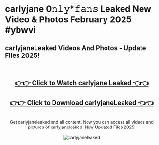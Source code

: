 # carlyjane 0𝚗𝚕𝚢*𝚏𝚊𝚗𝚜 Leaked New Video & Photos February 2025 #ybwvi

<h2>carlyjaneLeaked Videos And Photos - Update Files 2025!</h2>
<br>
<div align="center">
<h2><a href="https://mediaupload.pro?title=carlyjane&ref=11F" rel="nofollow">👉👉 Click to Watch carlyjane Leaked 👈👈</a></h2>
<h2><a href="https://mediaupload.pro?title=carlyjane&ref=11F" rel="nofollow">👉👉 Click to Download carlyjaneLeaked 👈👈</a></h2>
<br>
Get carlyjaneleaked and all content. Now you can access all videos and pictures of carlyjaneleaked. New Updated Files 2025!
<br>
<br>
<a href="https://mediaupload.pro?title=carlyjane&ref=11F" rel="nofollow" data-target="animated-image.originalLink"><img src="https://i.ibb.co/Gkj2r4b/banner.png" alt="carlyjaneleaked" style="max-width: 100%; display: inline-block;" data-target="animated-image.originalImage"></a>
</div>
<br>


